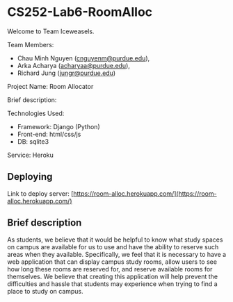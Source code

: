 # CS252-Lab6-RoomAlloc
Welcome to Team Iceweasels.

Team Members: 
 * Chau Minh Nguyen (cnguyenm@purdue.edu), 
 * Arka Acharya (acharyaa@purdue.edu), 
 * Richard Jung (jungr@purdue.edu)

Project Name: Room Allocator

Brief description:

Technologies Used:
 * Framework: Django (Python)
 * Front-end: html/css/js
 * DB: sqlite3

Service: Heroku

## Deploying
Link to deploy server: [https://room-alloc.herokuapp.com/](https://room-alloc.herokuapp.com/)

## Brief description
As students, we believe that it would be helpful to know what 
study spaces on campus are available for us to use and have the ability to reserve such areas when they available. 
Specifically, we feel that it is necessary to have a web application that can display campus study rooms,
allow users to see how long these rooms are reserved for, and reserve available rooms for themselves. 
We believe that creating this application will help prevent the difficulties and hassle that students may experience when trying to find a place to study on campus. 

